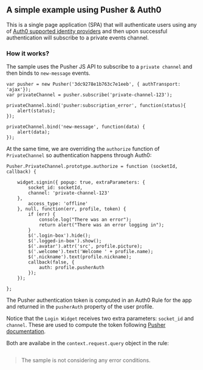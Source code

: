 ## A simple example using Pusher & Auth0

This is a single page application (SPA) that will authenticate users using any of [Auth0 supported identity providers](https://docs.uth0.com/identityproviders) and then upon successful authentication will subscribe to a private events channel.

### How it works?
The sample uses the Pusher JS API to subscribe to a `private channel` and then binds to `new-message` events.

```
var pusher = new Pusher('3dc9278e1b763c7e1eeb', { authTransport: 'ajax'});
var privateChannel = pusher.subscribe('private-channel-123');

privateChannel.bind('pusher:subscription_error', function(status){
    alert(status);
});

privateChannel.bind('new-message', function(data) {
    alert(data);
});
```

At the same time, we are overriding the `authorize` function of `PrivateChannel` so authentication happens through Auth0:

```
Pusher.PrivateChannel.prototype.authorize = function (socketId, callback) {
    
    widget.signin({ popup: true, extraParameters: { 
        socket_id: socketId,
        channel: 'private-channel-123'
    },
        access_type: 'offline'
    }, null, function(err, profile, token) {
        if (err) {
            console.log("There was an error");
            return alert("There was an error logging in");
        } 
        $('.login-box').hide();
        $('.logged-in-box').show();
        $('.avatar').attr('src', profile.picture);
        $('.welcome').text('Welcome ' + profile.name);
        $('.nickname').text(profile.nickname);
        callback(false, {
            auth: profile.pusherAuth
        });
    });

};
```

The Pusher authentication token is computed in an Auth0 Rule for the app and returned in the `pusherAuth` property of the user profile.

Notice that the `Login Widget` receives two extra parameters: `socket_id` and `channel`. These are used to compute the token following [Pusher documentation]().

Both are availabe in the `context.request.query` object in the rule:

```

```

> The sample is not considering any error conditions. 
